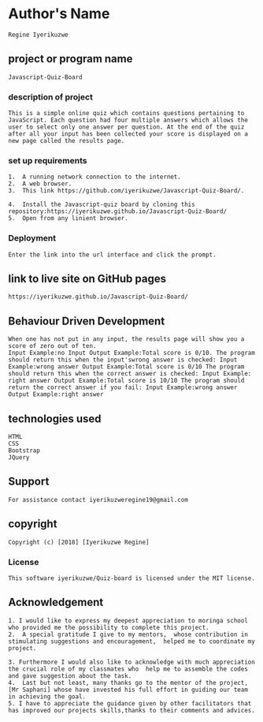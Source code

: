 # Author's Name
    Regine Iyerikuzwe

## project or program name
    Javascript-Quiz-Board

### description of project
    This is a simple online quiz which contains questions pertaining to JavaScript. Each question had four multiple answers which allows the user to select only one answer per question. At the end of the quiz after all your input has been collected your score is displayed on a new page called the results page.

###  set up requirements
    1.  A running network connection to the internet.
    2.  A web browser.
    3.  This link https://github.com/iyerikuzwe/Javascript-Quiz-Board/.

    4.  Install the Javascript-quiz board by cloning this repository:https://iyerikuzwe.github.io/Javascript-Quiz-Board/
    5.  Open from any linient browser.


### Deployment
    Enter the link into the url interface and click the prompt.

## link to live site on GitHub pages
    https://iyerikuzwe.github.io/Javascript-Quiz-Board/

## Behaviour Driven Development
    When one has not put in any input, the results page will show you a score of zero out of ten.
    Input Example:no Input Output Example:Total score is 0/10. The program should return this when the input'swrong answer is checked: Input Example:wrong answer Output Example:Total score is 0/10 The program should return this when the correct answer is checked: Input Example: right answer Output Example:Total score is 10/10 The program should return the correct answer if you fail: Input Example:wrong answer Output Example:right answer

## technologies used
    HTML
    CSS
    Bootstrap
    JQuery
## Support
    For assistance contact iyerikuzweregine19@gmail.com

## copyright
    Copyright (c) [2018] [Iyerikuzwe Regine]
    
### License
    This software iyerikuzwe/Quiz-board is licensed under the MIT license.
## Acknowledgement
    1. I would like to express my deepest appreciation to moringa school who provided me the possibility to complete this project.
    2.  A special gratitude I give to my mentors,  whose contribution in stimulating suggestions and encouragement,  helped me to coordinate my project.

    3. Furthermore I would also like to acknowledge with much appreciation the crucial role of my classmates who  help me to assemble the codes and gave suggestion about the task.
    4.  Last but not least, many thanks go to the mentor of the project, [Mr Saphani] whose have invested his full effort in guiding our team in achieving the goal.
    5. I have to appreciate the guidance given by other facilitators that has improved our projects skills,thanks to their comments and advices.
